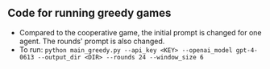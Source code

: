 ## Code for running greedy games
- Compared to the cooperative game, the initial prompt is changed for one agent. The rounds' prompt is also changed.
- To run:
  `python main_greedy.py --api_key <KEY> --openai_model gpt-4-0613 --output_dir <DIR> --rounds 24 --window_size 6`

